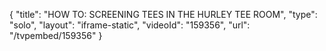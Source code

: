 {
    "title": "HOW TO: SCREENING TEES IN THE HURLEY TEE ROOM",
    "type": "solo",
    "layout": "iframe-static",
    "videoId": "159356",
    "url": "\/tvpembed\/159356"
}